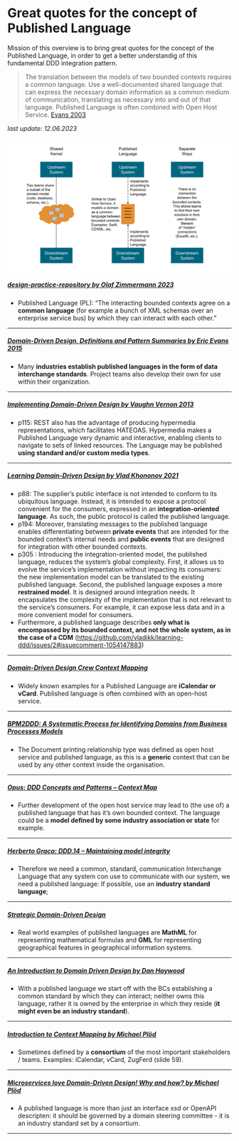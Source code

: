 # Great quotes for the concept of Published Language 

Mission of this overview is to bring great quotes for the concept of the Published Language, in order to get a better understandig of this fundamental DDD integration pattern.

> The translation between the models of two bounded contexts requires a common language. Use a well-documented shared language that can express the necessary domain information as a common medium of communication, translating as necessary into and out of that language. Published Language is often combined with Open Host Service. [Evans 2003](https://pubs.opengroup.org/architecture/o-aa-standard/DDD-strategic-patterns.html#_midway_patterns)

*last update: 12.06.2023*


![Publishedlanguage](./img/ddd-midway-patterns.png)

##### [design-practice-repository by Olaf Zimmermann 2023](https://socadk.github.io/design-practice-repository/activities/DPR-StrategicDDD.html)
* Published Language (PL): “The interacting bounded contexts agree on a **common language** (for example a bunch of XML schemas over an enterprise service bus) by which they can interact with each other.”

___

##### [Domain-Driven Design, Definitions and Pattern Summaries by Eric Evans 2015](https://www.domainlanguage.com/wp-content/uploads/2016/05/DDD_Reference_2015-03.pdf)
* Many **industries establish	published	languages	in the form	of data interchange standards**. Project teams also develop their own for use within their organization.

___

##### [Implementing Domain-Driven Design by Vaughn Vernon 2013](https://ptgmedia.pearsoncmg.com/images/9780321834577/samplepages/0321834577.pdf)
* p115:  REST also has the advantage of producing hypermedia representations, which facilitates HATEOAS. Hypermedia makes a Published Language very dynamic and interactive, enabling clients to navigate to sets of linked resources. The Language may be published **using standard and/or custom media types**. 

___

##### [Learning Domain-Driven Design by Vlad Khononov 2021](https://www.amazon.com/Learning-Domain-Driven-Design-Aligning-Architecture/dp/1098100131)
* p88: The supplier’s public interface is not intended to conform to its ubiquitous language. Instead, it is intended to expose a protocol convenient for the consumers, expressed in an **integration-oriented language**. As such, the public protocol is called the published language. 
* p194: Moreover, translating messages to the published language enables differentiating between **private events** that are intended for the bounded context’s internal needs and **public events** that are designed for integration with other bounded contexts. 
* p305 : Introducing the integration-oriented model, the published language, reduces the system’s global complexity. First, it allows us to evolve the service’s implementation without impacting its consumers: the new implementation model can be translated to the existing published language. Second, the published language exposes a more **restrained model**. It is designed around integration needs. It encapsulates the complexity of the implementation that is not relevant to the service’s consumers. For example, it can expose less data and in a more convenient model for consumers. 
* Furthermore, a published language describes **only what is encompassed by its bounded context, and not the whole system, as in the case of a CDM** (https://github.com/vladikk/learning-ddd/issues/2#issuecomment-1054147883)

___

##### [Domain-Driven Design Crew Context Mapping](https://github.com/ddd-crew/context-mapping)
* Widely known examples for a Published Language are **iCalendar or vCard**. Published language is often combined with an open-host service.

___

##### [BPM2DDD: A Systematic Process for Identifying Domains from Business Processes Models](https://www.mdpi.com/2674-113X/1/4/18/htm)
* The Document printing relationship type was defined as open host service and published language, as this is a **generic** context that can be used by any other context inside the organisation.

___

##### [Opus: DDD Concepts and Patterns – Context Map](https://opus.ch/ddd-concepts-and-patterns-context-map/)
* Further development of the open host service may lead to (the use of) a published language that has it’s own bounded context. The language could be a **model defined by some industry association or state** for example.

___

##### [Herberto Graca: DDD.14 – Maintaining model integrity](https://herbertograca.com/2016/02/05/ddd-14-maintaining-model-integrity/)
* Therefore we need a common, standard, communication Interchange Language that any system con use to communicate with our system, we need a published language:
If possible, use an **industry standard language**;

___

##### [Strategic Domain-Driven Design](https://dev.to/peholmst/strategic-domain-driven-design-3e87)
* Real world examples of published languages are **MathML** for representing mathematical formulas and **GML** for representing geographical features in geographical information systems.

___

##### [An Introduction to Domain Driven Design by Dan Haywood](https://www.methodsandtools.com/archive/archive.php?id=97)
* With a published language we start off with the BCs establishing a common standard by which they can interact; neither owns this language, rather it is owned by the enterprise in which they reside (**it might even be an industry standard**).

___

##### [Introduction to Context Mapping by Michael Plöd](https://www.innoq.com/de/talks/2022/06/introduction-to-context-mapping-ddd-europe-2022/)
* Sometimes defined by a **consortium** of the most important stakeholders / teams. Examples: iCalendar, vCard, ZugFerd (slide 59).

___

##### [Microservices love Domain-Driven Design! Why and how? by Michael Plöd](https://youtu.be/E6zhkC58XQ8?t=2687)
* A published language is more than just an interface xsd or OpenAPI descripten: it should be governed by a domain steering committee - it is an industry standard set by a consortium.

___
